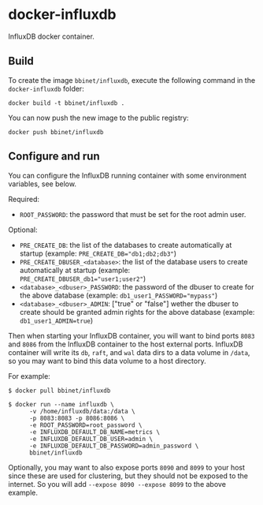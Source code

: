 docker-influxdb
===============

InfluxDB docker container.


Build
-----

To create the image `bbinet/influxdb`, execute the following command in the
`docker-influxdb` folder:

    docker build -t bbinet/influxdb .

You can now push the new image to the public registry:
    
    docker push bbinet/influxdb


Configure and run
-----------------

You can configure the InfluxDB running container with some environment
variables, see below.

Required:

- `ROOT_PASSWORD`: the password that must be set for the root
  admin user.

Optional:

- `PRE_CREATE_DB`: the list of the databases to create automatically at startup
  (example: `PRE_CREATE_DB="db1;db2;db3"`)
- `PRE_CREATE_DBUSER_<database>`: the list of the database users to create
  automatically at startup (example: `PRE_CREATE_DBUSER_db1="user1;user2"`)
- `<database>_<dbuser>_PASSWORD`: the password of the dbuser to create
  for the above database (example: `db1_user1_PASSWORD="mypass"`)
- `<database>_<dbuser>_ADMIN`: ["true" or "false"] wether the dbuser to create
  should be granted admin rights for the above database (example:
  `db1_user1_ADMIN=true`)

Then when starting your InfluxDB container, you will want to bind ports `8083`
and `8086` from the InfluxDB container to the host external ports.
InfluxDB container will write its `db`, `raft`, and `wal` data dirs to a data
volume in `/data`, so you may want to bind this data volume to a host
directory.

For example:

    $ docker pull bbinet/influxdb

    $ docker run --name influxdb \
          -v /home/influxdb/data:/data \
          -p 8083:8083 -p 8086:8086 \
          -e ROOT_PASSWORD=root_password \
          -e INFLUXDB_DEFAULT_DB_NAME=metrics \
          -e INFLUXDB_DEFAULT_DB_USER=admin \
          -e INFLUXDB_DEFAULT_DB_PASSWORD=admin_password \
          bbinet/influxdb

Optionally, you may want to also expose ports `8090` and `8099` to your host
since these are used for clustering, but they should not be exposed to the
internet. So you will add `--expose 8090 --expose 8099` to the above example.
